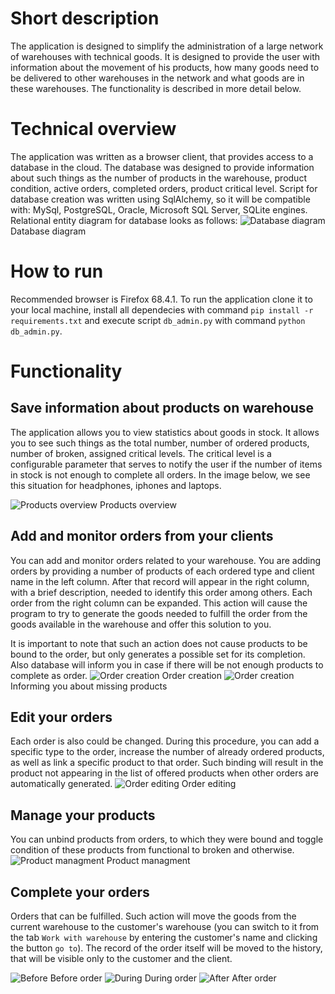 # Short description
The application is designed to simplify the administration of a large network of warehouses with technical goods. It is designed to provide the user with information about the movement of his products, how many goods need to be delivered to other warehouses in the network and what goods are in these warehouses. The functionality is described in more detail below.
# Technical overview
The application was written as a browser client, that provides access to a database in the cloud. 
The database was designed to provide information about such things as the number of products in the warehouse, product condition,
active orders, completed orders, product critical level. Script for database creation was written using SqlAlchemy, so it will be compatible with: MySql, PostgreSQL, Oracle, Microsoft SQL Server, SQLite engines. Relational entity diagram for database looks as follows:
![Database diagram](/images/db_diagram.png)
Database diagram

# How to run
Recommended browser is Firefox 68.4.1.
To run the application clone it to your local machine, install all dependecies with command `pip install -r requirements.txt` and execute script `db_admin.py` with command `python db_admin.py`.

# Functionality
## Save information about products on warehouse
The application allows you to view statistics about goods in stock. It allows you to see such things as the total number, number of ordered products, number of broken, assigned critical levels.
The critical level is a configurable parameter that serves to notify the user if the number of items in stock is not enough to complete all orders.
In the image below, we see this situation for headphones, iphones and laptops.

![Products overview](/images/products_overview.png)
Products overview

## Add and monitor orders from your clients
You can add and monitor orders related to your warehouse. 
You are adding orders by providing a number of products of each ordered type and client name in the left column. After that record will appear in the right column, with a brief description, needed to identify this order among others. 
Each order from the right column can be expanded. This action will cause the program to try to generate the goods needed to fulfill the order from the goods available in the warehouse and offer this solution to you. 

It is important to note that such an action does not cause products to be bound to the order, but only generates a possible set for its completion.  
Also database will inform you in case if there will be not enough products to complete as order.
![Order creation](/images/order_creation.png)
Order creation
![Order creation](/images/notification.png)
Informing you about missing products




## Edit your orders
Each order is also could be changed. During this procedure, you can add a specific type to the order, increase the number of already ordered products, as well as link a specific product to that order. Such binding will result in the product not appearing in the list of offered products when other orders are automatically generated. 
![Order editing](/images/order_editing.png)
Order editing

## Manage your products
You can unbind products from orders, to which they were bound and toggle condition of these products from functional to broken and otherwise.
![Product managment](/images/product_managment_overview.png)
Product managment

## Complete your orders
Orders that can be fulfilled. Such action will move the goods from the current warehouse to the customer's warehouse (you can switch to it from the tab `Work with warehouse` by entering the customer's name and clicking the button `go to`). The record of the order itself will be moved to the history, that will be visible only to the customer and the client.

![Before](/images/before.jpg)
Before order
![During](/images/during.png)
During order
![After](/images/after.png)
After order
